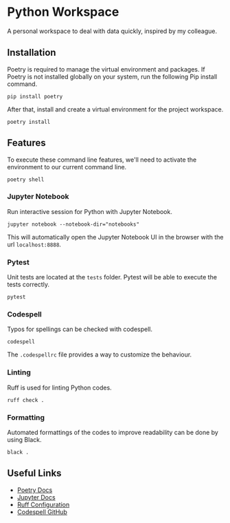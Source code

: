 # Python Workspace

A personal workspace to deal with data quickly, inspired by my colleague.

## Installation

Poetry is required to manage the virtual environment and packages. If Poetry is not installed globally on your system, run the following Pip install command.

```
pip install poetry
```

After that, install and create a virtual environment for the project workspace.

```
poetry install
```

## Features

To execute these command line features, we'll need to activate the environment to our current command line.

```
poetry shell
```

### Jupyter Notebook

Run interactive session for Python with Jupyter Notebook.

```
jupyter notebook --notebook-dir="notebooks"
```

This will automatically open the Jupyter Notebook UI in the browser with the url `localhost:8888`.

### Pytest

Unit tests are located at the `tests` folder. Pytest will be able to execute the tests correctly.

```
pytest
```

### Codespell

Typos for spellings can be checked with codespell.

```
codespell
```

The `.codespellrc` file provides a way to customize the behaviour.

### Linting

Ruff is used for linting Python codes.

```
ruff check .
```

### Formatting

Automated formattings of the codes to improve readability can be done by using Black.

```
black .
```

## Useful Links

- [Poetry Docs](https://python-poetry.org/docs/cli/)
- [Jupyter Docs](https://docs.jupyter.org/en/latest/)
- [Ruff Configuration](https://docs.astral.sh/ruff/configuration/)
- [Codespell GitHub](https://github.com/codespell-project/codespell)

